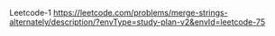 Leetcode-1
https://leetcode.com/problems/merge-strings-alternately/description/?envType=study-plan-v2&envId=leetcode-75


